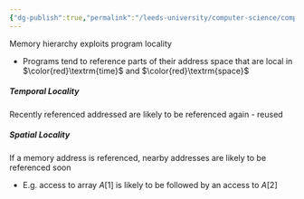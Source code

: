 ```yaml
---
{"dg-publish":true,"permalink":"/leeds-university/computer-science/compulsory-modules/computer-architecture/section-10-cache-memory/why-caching-works/"}
---
```


Memory hierarchy exploits program locality
- Programs tend to reference parts of their address space that are local in $\color{red}\textrm{time}$ and $\color{red}\textrm{space}$
##### Temporal Locality
Recently referenced addressed are likely to be referenced again - reused
##### Spatial Locality
If a memory address is referenced, nearby addresses are likely to be referenced soon
- E.g. access to array $A[1]$ is likely to be followed by an access to $A[2]$
